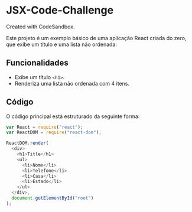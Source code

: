 # JSX-Code-Challenge
Created with CodeSandbox.

Este projeto é um exemplo básico de uma aplicação React criada do zero, que exibe um título e uma lista não ordenada.

## Funcionalidades

- Exibe um título `<h1>`.
- Renderiza uma lista não ordenada com 4 itens.

## Código

O código principal está estruturado da seguinte forma:

```javascript
var React = require("react");
var ReactDOM = require("react-dom");

ReactDOM.render(
  <div>
    <h1>Title</h1>
    <ul>
      <li>Nome</li>
      <li>Telefone</li>
      <li>Casa</li>
      <li>Estado</li>
    </ul>
  </div>,
  document.getElementById("root")
);
